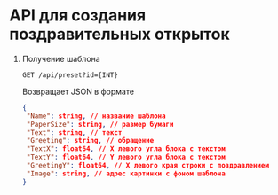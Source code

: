 # API для создания поздравительных открыток

1. Получение шаблона
    ```http request
    GET /api/preset?id={INT}
    ```
   Возвращает JSON в формате
   ```json
   {
    "Name": string, // название шаблона
    "PaperSize": string, // размер бумаги
    "Text": string, // текст
    "Greeting": string, // обращение
    "TextX": float64, // X левого угла блока с текстом
    "TextY": float64, // Y левого угла блока с текстом
    "GreetingY": float64, // X левого края строки с поздравлением
    "Image": string, // адрес картинки с фоном шаблона
   }
    ```
